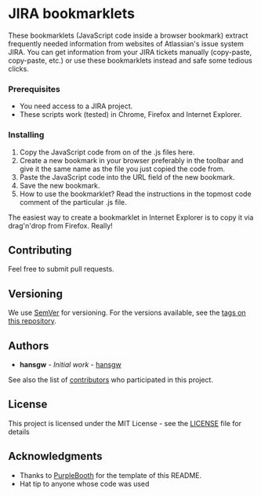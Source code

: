 # JIRA bookmarklets

These bookmarklets (JavaScript code inside a browser bookmark) extract frequently needed information from websites of Atlassian's issue system JIRA.
You can get information from your JIRA tickets manually (copy-paste, copy-paste, etc.) or use these bookmarklets instead and safe some tedious clicks.

### Prerequisites

* You need access to a JIRA project.
* These scripts work (tested) in Chrome, Firefox and Internet Explorer.

### Installing

1. Copy the JavaScript code from on of the .js files here.
1. Create a new bookmark in your browser preferably in the toolbar and give it the same name as the file you just copied the code from.
1. Paste the JavaScript code into the URL field of the new bookmark.
1. Save the new bookmark.
1. How to use the bookmarklet? Read the instructions in the topmost code comment of the particular .js file.

The easiest way to create a bookmarklet in Internet Explorer is to copy it via drag'n'drop from Firefox. Really!

## Contributing

Feel free to submit pull requests.

## Versioning

We use [SemVer](http://semver.org/) for versioning. For the versions available, see the [tags on this repository](https://github.com/hansgw/jira-bookmarklets/tags). 

## Authors

* **hansgw** - *Initial work* - [hansgw](https://github.com/hansgw)

See also the list of [contributors](https://github.com/hansgw/jira-bookmarklets/graphs/contributors) who participated in this project.

## License

This project is licensed under the MIT License - see the [LICENSE](LICENSE) file for details

## Acknowledgments

* Thanks to [PurpleBooth](https://github.com/PurpleBooth) for the template of this README.
* Hat tip to anyone whose code was used
